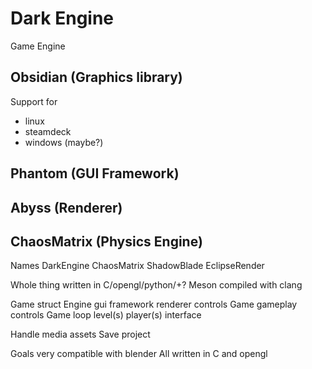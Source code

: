 # Dark Engine
Game Engine

## Obsidian (Graphics library)
Support for
 - linux
 - steamdeck
 - windows (maybe?)

## Phantom (GUI Framework)

## Abyss (Renderer)

## ChaosMatrix (Physics Engine)

Names
DarkEngine
ChaosMatrix
ShadowBlade
EclipseRender

Whole thing written in C/opengl/python/+?
Meson compiled with clang

Game struct
    Engine
        gui framework
        renderer
        controls
    Game
        gameplay
        controls
        Game loop
        level(s)
        player(s)
        interface

Handle media assets
Save project

Goals
    very compatible with blender
    All written in C and opengl

